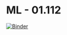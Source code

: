 # ML - 01.112

[![Binder](https://mybinder.org/badge_logo.svg)](https://mybinder.org/v2/gh/tasercake/ML-01.112/master)

